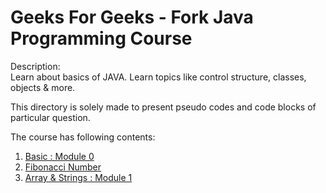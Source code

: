 # Geeks For Geeks - Fork Java Programming Course
<p>Description: <br>
Learn about basics of JAVA. Learn topics like control structure, classes, objects & more.</p>
This directory is solely made to present pseudo codes and code blocks of particular question.<br>

The course has following contents:
1. <a href="https://github.com/Aman-Yadav-1/java/tree/master/gfg_java/Basics">Basic : Module 0</a>
2. <a href="https://github.com/Aman-Yadav-1/java/tree/master/gfg_java/fibonacci_numbers">Fibonacci Number</a>
3. <a href="https://github.com/Aman-Yadav-1/java/tree/master/gfg_java/Arrays">Array & Strings : Module 1</a>

